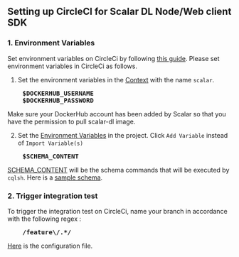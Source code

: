 ## Setting up CircleCI for Scalar DL Node/Web client SDK

### 1. Environment Variables

Set environment variables on CircleCi by following [this guide](https://circleci.com/blog/new-on-circleci-import-project-environment-variables/).
Please set environment variables in CircleCi as follows.

1. Set the environment variables in the [Context](https://circleci.com/gh/organizations/scalar-labs/settings#contexts) with the name `scalar`.
<pre>
    <b>$DOCKERHUB_USERNAME</b>
    <b>$DOCKERHUB_PASSWORD</b>
</pre>
Make sure your DockerHub account has been added by Scalar so that you have the permission to pull scalar-dl image.

2. Set the [Environment Variables](https://circleci.com/blog/new-on-circleci-import-project-environment-variables/) in the project. Click `Add Variable` instead of `Import Variable(s)`
<pre>
    <b>$SCHEMA_CONTENT</b>
</pre>
[SCHEMA_CONTENT](https://github.com/scalar-labs/scalardl-node-client-sdk/blob/e119dd687c1c0ed5ee3a3b3d8a945aea70176011/.circleci/config.yml#L55) will be the schema commands that will be executed by `cqlsh`. Here is a [sample schema](https://github.com/pmcfadin/killrvideo-sample-schema/blob/master/killrvideo-schema.cql). 

### 2. Trigger integration test
To trigger the integration test on CircleCi, name your branch in accordance with the following regex :
<pre>
    <b>/feature\/.*/</b>
</pre>

[Here](https://github.com/scalarindetail/scalardl-node-client-sdk/blob/feature/integration_test/.circleci/config.yml) is the configuration file.
